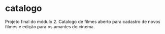 # catalogo
Projeto final do módulo 2.
 Catalogo de filmes aberto para cadastro de novos filmes e edição para os amantes do cinema.
